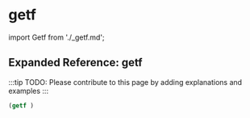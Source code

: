 # getf

import Getf from './_getf.md';

<Getf />

## Expanded Reference: getf

:::tip
TODO: Please contribute to this page by adding explanations and examples
:::

```lisp
(getf )
```
